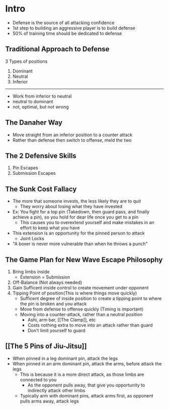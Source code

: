 # Intro
- Defense is the source of all attacking confidence
- 1st step to building an aggressive player is to build defense
- 50% of training time should be dedicated to defense

## Traditional Approach to Defense
3 Types of positions
1. Dominant
2. Neutral
3. Inferior
---
- Work from inferior to neutral
- neutral to dominant
- not, optimal, but not wrong

## The Danaher Way
- Move straight from an inferior position to a counter attack
- Rather than defense then switch to offense, meld the two

## The 2 Defensive Skills
1. Pin Escapes
2. Submission Escapes

## The Sunk Cost Fallacy
- The more that someone invests, the less likely they are to quit
	- They worry about losing what they have invested
- Ex: You fight for a top pin (Takedown, then guard pass, and finally achieve a pin), so you hold for dear life once you get to a pin
	- This causes you to overextend yourself and make mistakes in an effort to keep what you have
- This extension is an opportunity for the pinned person to attack
	- Joint Locks
- "A boxer is never more vulnerable than when he throws a punch"

## The Game Plan for New Wave Escape Philosophy
1. Bring limbs inside
	- Extension = Submission
2. Off-Balance (Not always needed)
3. Gain Sufficent inside control to create movement under opponent
4. Tipping Point of position(This is where things move quickly)
	- Sufficent degree of inside position to create a tipping point to where the pin is broken and you attack
	- Move from defense to offense quickly (Timing is important)
	- Moving into a counter-attack, rather than a neutral position
		- Ashi, arm bar, [[The Clamp]], etc
		- Costs nothing extra to move into an attack rather than guard
		- Don't limit yourself to guard


## [[The 5 Pins of Jiu-Jitsu]]

- When pinned in a leg dominant pin, attack the legs
- When pinned in an arm dominant pin, attack the arms, before attack the legs
	- This is because it is a more direct attack, as those limbs are connected to you
		- As the opponent pulls away, that give you opportunity to indirectly attack other limbs
	- Typically arm with dominant pins, attack arms first, as opponent pulls arms away, attack legs